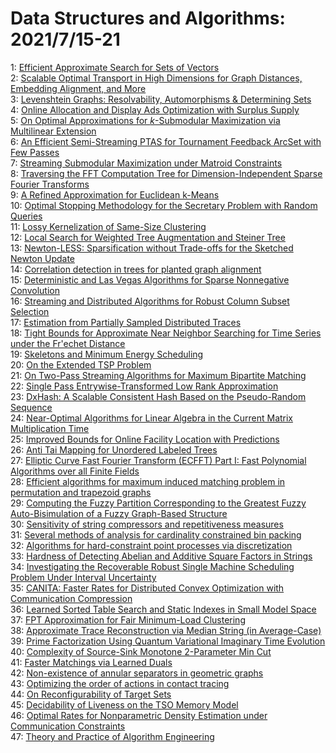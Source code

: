 # Data Structures and Algorithms: 2021/7/15-21  
1: [Efficient Approximate Search for Sets of Vectors](https://doi.org/10.48550/arXiv.2107.06817)  
2: [Scalable Optimal Transport in High Dimensions for Graph Distances,  Embedding Alignment, and More](https://doi.org/10.48550/arXiv.2107.06876)  
3: [Levenshtein Graphs: Resolvability, Automorphisms & Determining Sets](https://doi.org/10.48550/arXiv.2107.06951)  
4: [Online Allocation and Display Ads Optimization with Surplus Supply](https://doi.org/10.48550/arXiv.2107.06980)  
5: [On Optimal Approximations for $k$-Submodular Maximization via  Multilinear Extension](https://doi.org/10.48550/arXiv.2107.07103)  
6: [An Efficient Semi-Streaming PTAS for Tournament Feedback ArcSet with Few  Passes](https://doi.org/10.48550/arXiv.2107.07141)  
7: [Streaming Submodular Maximization under Matroid Constraints](https://doi.org/10.48550/arXiv.2107.07183)  
8: [Traversing the FFT Computation Tree for Dimension-Independent Sparse  Fourier Transforms](https://doi.org/10.48550/arXiv.2107.07347)  
9: [A Refined Approximation for Euclidean k-Means](https://doi.org/10.48550/arXiv.2107.07358)  
10: [Optimal Stopping Methodology for the Secretary Problem with Random  Queries](https://doi.org/10.48550/arXiv.2107.07513)  
11: [Lossy Kernelization of Same-Size Clustering](https://doi.org/10.48550/arXiv.2107.07383)  
12: [Local Search for Weighted Tree Augmentation and Steiner Tree](https://doi.org/10.48550/arXiv.2107.07403)  
13: [Newton-LESS: Sparsification without Trade-offs for the Sketched Newton  Update](https://doi.org/10.48550/arXiv.2107.07480)  
14: [Correlation detection in trees for planted graph alignment](https://doi.org/10.48550/arXiv.2107.07623)  
15: [Deterministic and Las Vegas Algorithms for Sparse Nonnegative  Convolution](https://doi.org/10.48550/arXiv.2107.07625)  
16: [Streaming and Distributed Algorithms for Robust Column Subset Selection](https://doi.org/10.48550/arXiv.2107.07657)  
17: [Estimation from Partially Sampled Distributed Traces](https://doi.org/10.48550/arXiv.2107.07703)  
18: [Tight Bounds for Approximate Near Neighbor Searching for Time Series  under the Fr\'echet Distance](https://doi.org/10.48550/arXiv.2107.07792)  
19: [Skeletons and Minimum Energy Scheduling](https://doi.org/10.48550/arXiv.2107.07800)  
20: [On the Extended TSP Problem](https://doi.org/10.48550/arXiv.2107.07815)  
21: [On Two-Pass Streaming Algorithms for Maximum Bipartite Matching](https://doi.org/10.48550/arXiv.2107.07841)  
22: [Single Pass Entrywise-Transformed Low Rank Approximation](https://doi.org/10.48550/arXiv.2107.07889)  
23: [DxHash: A Scalable Consistent Hash Based on the Pseudo-Random Sequence](https://doi.org/10.48550/arXiv.2107.07930)  
24: [Near-Optimal Algorithms for Linear Algebra in the Current Matrix  Multiplication Time](https://doi.org/10.48550/arXiv.2107.08090)  
25: [Improved Bounds for Online Facility Location with Predictions](https://doi.org/10.48550/arXiv.2107.08277)  
26: [Anti Tai Mapping for Unordered Labeled Trees](https://doi.org/10.48550/arXiv.2107.08292)  
27: [Elliptic Curve Fast Fourier Transform (ECFFT) Part I: Fast Polynomial  Algorithms over all Finite Fields](https://doi.org/10.48550/arXiv.2107.08473)  
28: [Efficient algorithms for maximum induced matching problem in permutation  and trapezoid graphs](https://doi.org/10.48550/arXiv.2107.08480)  
29: [Computing the Fuzzy Partition Corresponding to the Greatest Fuzzy  Auto-Bisimulation of a Fuzzy Graph-Based Structure](https://doi.org/10.48550/arXiv.2107.08542)  
30: [Sensitivity of string compressors and repetitiveness measures](https://doi.org/10.48550/arXiv.2107.08615)  
31: [Several methods of analysis for cardinality constrained bin packing](https://doi.org/10.48550/arXiv.2107.08725)  
32: [Algorithms for hard-constraint point processes via discretization](https://doi.org/10.48550/arXiv.2107.08848)  
33: [Hardness of Detecting Abelian and Additive Square Factors in Strings](https://doi.org/10.48550/arXiv.2107.09206)  
34: [Investigating the Recoverable Robust Single Machine Scheduling Problem  Under Interval Uncertainty](https://doi.org/10.48550/arXiv.2107.09310)  
35: [CANITA: Faster Rates for Distributed Convex Optimization with  Communication Compression](https://doi.org/10.48550/arXiv.2107.09461)  
36: [Learned Sorted Table Search and Static Indexes in Small Model Space](https://doi.org/10.48550/arXiv.2107.09480)  
37: [FPT Approximation for Fair Minimum-Load Clustering](https://doi.org/10.48550/arXiv.2107.09481)  
38: [Approximate Trace Reconstruction via Median String (in Average-Case)](https://doi.org/10.48550/arXiv.2107.09497)  
39: [Prime Factorization Using Quantum Variational Imaginary Time Evolution](https://doi.org/10.48550/arXiv.2107.10196)  
40: [Complexity of Source-Sink Monotone 2-Parameter Min Cut](https://doi.org/10.48550/arXiv.2107.09743)  
41: [Faster Matchings via Learned Duals](https://doi.org/10.48550/arXiv.2107.09770)  
42: [Non-existence of annular separators in geometric graphs](https://doi.org/10.48550/arXiv.2107.09790)  
43: [Optimizing the order of actions in contact tracing](https://doi.org/10.48550/arXiv.2107.09803)  
44: [On Reconfigurability of Target Sets](https://doi.org/10.48550/arXiv.2107.09885)  
45: [Decidability of Liveness on the TSO Memory Model](https://doi.org/10.48550/arXiv.2107.09930)  
46: [Optimal Rates for Nonparametric Density Estimation under Communication  Constraints](https://doi.org/10.48550/arXiv.2107.10078)  
47: [Theory and Practice of Algorithm Engineering](https://doi.org/10.48550/arXiv.2107.10675)  